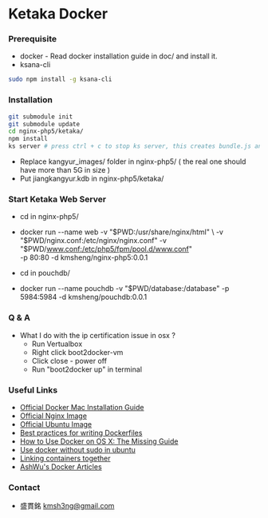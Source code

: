 # Ketaka Docker #

### Prerequisite ###

* docker - Read docker installation guide in doc/ and install it.
* ksana-cli
```bash
sudo npm install -g ksana-cli
```

### Installation ###

```bash
git submodule init
git submodule update
cd nginx-php5/ketaka/
npm install
ks server # press ctrl + c to stop ks server, this creates bundle.js and bundle.js.map
```
* Replace kangyur\_images/ folder in nginx-php5/ ( the real one should have more than 5G in size )
* Put jiangkangyur.kdb in nginx-php5/ketaka/

### Start Ketaka Web Server ###

* cd in nginx-php5/
* docker run --name web -v "$PWD:/usr/share/nginx/html" \
  -v "$PWD/nginx.conf:/etc/nginx/nginx.conf" -v "$PWD/www.conf:/etc/php5/fpm/pool.d/www.conf" \
  -p 80:80 -d kmsheng/nginx-php5:0.0.1

* cd in pouchdb/
* docker run --name pouchdb -v "$PWD/database:/database" -p 5984:5984 -d kmsheng/pouchdb:0.0.1

### Q & A ###

* What I do with the ip certification issue in osx ?
  - Run Vertualbox
  - Right click boot2docker-vm
  - Click close - power off
  - Run "boot2docker up" in terminal


### Useful Links ###

* [Official Docker Mac Installation Guide](https://docs.docker.com/installation/mac/)
* [Official Nginx Image](https://registry.hub.docker.com/_/nginx/)
* [Official Ubuntu Image](https://registry.hub.docker.com/_/ubuntu/)
* [Best practices for writing Dockerfiles](https://docs.docker.com/articles/dockerfile_best-practices/)
* [How to Use Docker on OS X: The Missing Guide](http://viget.com/extend/how-to-use-docker-on-os-x-the-missing-guide)
* [Use docker without sudo in ubuntu](http://askubuntu.com/questions/477551/how-can-i-use-docker-without-sudo)
* [Linking containers together](https://docs.docker.com/userguide/dockerlinks/)
* [AshWu's Docker Articles](http://blog.hsatac.net/categories/docker/)

### Contact ###

* 盛貫銘 kmsh3ng@gmail.com
